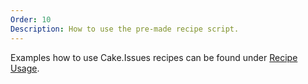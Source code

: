 ```yaml
---
Order: 10
Description: How to use the pre-made recipe script.
---
```


Examples how to use Cake.Issues recipes can be found under [Recipe Usage].

[Recipe Usage]: /docs/recipe/usage